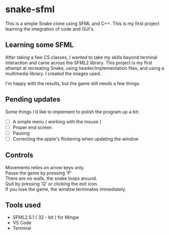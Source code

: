 # snake-sfml
This is a simple Snake clone using SFML and C++. This is my first project learning the integration of code and GUI's.

## Learning some SFML
After taking a few CS classes, I wanted to take my skills beyond terminal interaction and came across the SFML2 library. This project is my first attempt at recreating Snake, using header/implementation files, and using a multimedia library. I created the images used.

I'm happy with the results, but the game still needs a few things.

## Pending updates
Some things I'd like to implement to polish the program up a bit:
- [ ] A simple menu ( working with the mouse )
- [ ] Proper end screen
- [ ] Pausing
- [ ] Correcting the apple's flickering when updating the window

## Controls
Movements relies on arrow keys only. <br>
Pause the game by pressing 'P' <br>
There are no walls, the snake loops around. <br>
Quit by pressing 'Q' or clicking the exit icon. <br>
If you lose the game, the window terminates immediately. <br>

## Tools used
- SFML2.5.1 ( 32 - bit ) for Mingw
- VS Code
- Terminal
